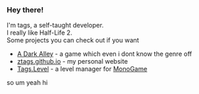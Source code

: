 ### Hey there!
I'm tags, a self-taught developer. <br>
I really like Half-Life 2. <br>
Some projects you can check out if you want
  - [A Dark Alley](https://github.com/zTags/ADarkAlley) - a game which even i dont know the genre off
  - [ztags.github.io](https://github.com/zTags/ztags.github.io) - my personal website
  - [Tags.Level](https://github.com/zTags/Tags.Level) - a level manager for [MonoGame](https://www.monogame.net/)

so um yeah hi
